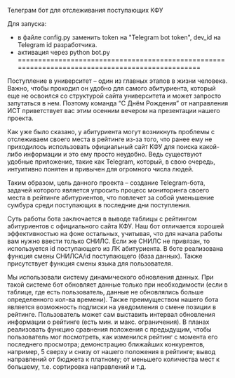 Телеграм бот для отслеживания поступающих КФУ

Для запуска:
- в файле config.py заменить token на "Telegram bot token", dev_id на Telegram id разработчика.
- активация через python bot.py
================================================================================================

Поступление в университет – один из главных этапов в жизни человека. Важно, чтобы проходил он удобно для самого абитуриента, который еще не освоился со структурой сайта университета и может запросто запутаться в нем. Поэтому команда “С Днём Рождения” от направления ИСТ приветствует вас этим осенним вечером на презентации нашего проекта.

Как уже было сказано, у абитуриента могут возникнуть проблемы с отслеживаем своего места в рейтинге из-за того, что ранее ему не приходилось использовать официальный сайт КФУ для поиска какой-либо информации и это ему просто неудобно. Ведь существуют удобные приложение, такие как Telegram, который, в свою очередь, интуитивно понятен и привычен для огромного числа людей.

Таким образом, цель данного проекта – создание Telegram-бота, задачей которого является упросить процесс мониторинга своего места в рейтинге абитуриентов, что повлечет за собой уменьшение сумбура среди поступающих в последние дни поступления.

Суть работы бота заключается в выводе таблицы с рейтингом абитуриентов с официального сайта КФУ. Наш бот отличается хорошей эффективностью на фоне остальных, учитывая, что для начала работы вам нужно ввести только СНИЛС. Если же СНИЛС не привязан, то используется id поступающего из ЛК абитуриента. В боте реализована функция смены СНИЛСА/id поступающего (база данных). Также присутствует функция смены языка для пользователя.

Мы использовали систему динамического обновления данных. При такой системе бот обновляет данные только при необходимости (если в таблице, где есть пользователь, данные не обновлялись больше определенного кол-ва времени). Также преимуществом нашего бота является возможность подписки на уведомления о смене позиции в рейтинге. Пользователь может сам выставить интервал обновления информации о рейтинге (есть мин. и макс. ограничения). В планах реализовать функцию сравнения положения с предыдущим, чтобы пользователь мог посмотреть, как изменился рейтинг с момента его последнего просмотра; демонстрацию ближайших конкурентов, например, 5 сверху и снизу от нашего положения в рейтинге; вывод направлений от бюджета к платному; от меньшего количества мест к большему, т.е. сортировка направлений и т.д.
